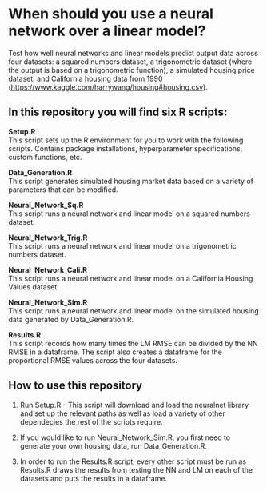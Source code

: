 # When should you use a neural network over a linear model?

Test how well neural networks and linear models predict output data across four datasets: a squared numbers dataset, a trigonometric dataset (where the output is based on a trigonometric function), a simulated housing price dataset,
and California housing data from 1990 (https://www.kaggle.com/harrywang/housing#housing.csv).

## In this repository you will find six R scripts:

**Setup.R** <br />
This script sets up the R environment for you to work with the following scripts. Contains package installations, hyperparameter specifications, custom functions, etc.

**Data_Generation.R** <br />
This script generates simulated housing market data based on a variety of parameters that can be modified. 

**Neural_Network_Sq.R** <br />
This script runs a neural network and linear model on a squared numbers dataset.

**Neural_Network_Trig.R** <br />
This script runs a neural network and linear model on a trigonometric numbers dataset.

**Neural_Network_Cali.R** <br />
This script runs a neural network and linear model on a California Housing Values dataset.

**Neural_Network_Sim.R** <br />
This script runs a neural network and linear model on the simulated housing data generated by Data_Generation.R.

**Results.R** <br />
This script records how many times the LM RMSE can be divided by the NN RMSE in a dataframe. The script also creates a dataframe for the proportional RMSE values across the four datasets. 

## How to use this repository

1. Run Setup.R - This script will download and load the neuralnet library and set up the relevant paths as well as load a variety of other dependecies the rest of the scripts require.

2. If you would like to run Neural_Network_Sim.R, you first need to generate your own housing data, run Data_Generation.R.

3. In order to run the Results.R script, every other script must be run as Results.R draws the results from testing the NN and LM on each of the datasets and puts the results in a dataframe.

